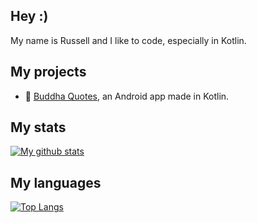 ## Hey :)
My name is Russell and I like to code, especially in Kotlin.

## My projects
- 📱 [Buddha Quotes](https://github.com/bandev/buddha-quotes), an Android app made in Kotlin.

## My stats
[![My github stats](https://github-readme-stats.vercel.app/api?username=russellbanks)](https://github.com/anuraghazra/github-readme-stats)

## My languages
[![Top Langs](https://github-readme-stats.vercel.app/api/top-langs/?username=russellbanks)](https://github.com/anuraghazra/github-readme-stats)
